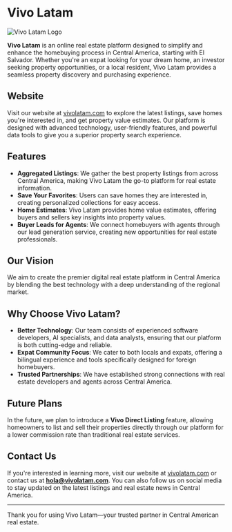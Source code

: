 # Vivo Latam

![Vivo Latam Logo](https://www.vivolatam.com/_next/static/media/logo-text-light.dfb533c9.svg)

**Vivo Latam** is an online real estate platform designed to simplify and enhance the homebuying process in Central America, starting with El Salvador. Whether you're an expat looking for your dream home, an investor seeking property opportunities, or a local resident, Vivo Latam provides a seamless property discovery and purchasing experience.

## Website

Visit our website at [vivolatam.com](https://vivolatam.com) to explore the latest listings, save homes you're interested in, and get property value estimates. Our platform is designed with advanced technology, user-friendly features, and powerful data tools to give you a superior property search experience.

## Features

- **Aggregated Listings**: We gather the best property listings from across Central America, making Vivo Latam the go-to platform for real estate information.
- **Save Your Favorites**: Users can save homes they are interested in, creating personalized collections for easy access.
- **Home Estimates**: Vivo Latam provides home value estimates, offering buyers and sellers key insights into property values.
- **Buyer Leads for Agents**: We connect homebuyers with agents through our lead generation service, creating new opportunities for real estate professionals.

## Our Vision

We aim to create the premier digital real estate platform in Central America by blending the best technology with a deep understanding of the regional market.

## Why Choose Vivo Latam?

- **Better Technology**: Our team consists of experienced software developers, AI specialists, and data analysts, ensuring that our platform is both cutting-edge and reliable.
- **Expat Community Focus**: We cater to both locals and expats, offering a bilingual experience and tools specifically designed for foreign homebuyers.
- **Trusted Partnerships**: We have established strong connections with real estate developers and agents across Central America.
  
## Future Plans

In the future, we plan to introduce a **Vivo Direct Listing** feature, allowing homeowners to list and sell their properties directly through our platform for a lower commission rate than traditional real estate services. 

## Contact Us

If you're interested in learning more, visit our website at [vivolatam.com](https://vivolatam.com) or contact us at **hola@vivolatam.com**. You can also follow us on social media to stay updated on the latest listings and real estate news in Central America.

---

Thank you for using Vivo Latam—your trusted partner in Central American real estate.
